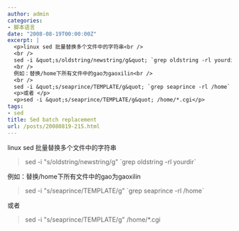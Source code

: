 ```yaml
---
author: admin
categories:
- 脚本语言
date: "2008-08-19T00:00:00Z"
excerpt: |
  <p>linux sed 批量替换多个文件中的字符串<br />
  <br />
  sed -i &quot;s/oldstring/newstring/g&quot; `grep oldstring -rl yourdir`<br />
  <br />
  例如：替换/home下所有文件中的gao为gaoxilin<br />
  <br />
  sed -i &quot;s/seaprince/TEMPLATE/g&quot; `grep seaprince -rl /home` </p>
  <p>或者 </p>
  <p>sed -i &quot;s/seaprince/TEMPLATE/g&quot; /home/*.cgi</p>
tags:
- sed
title: Sed batch replacement
url: /posts/20080819-215.html
---
```

linux sed 批量替换多个文件中的字符串

> sed -i "s/oldstring/newstring/g" \`grep oldstring -rl yourdir\`

例如：替换/home下所有文件中的gao为gaoxilin

> sed -i "s/seaprince/TEMPLATE/g" \`grep seaprince -rl /home\` 

或者 

> sed -i "s/seaprince/TEMPLATE/g" /home/*.cgi